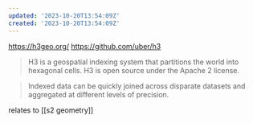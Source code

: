 ```yaml
---
updated: '2023-10-20T13:54:09Z'
created: '2023-10-20T13:54:09Z'
---
```

https://h3geo.org/
https://github.com/uber/h3

> H3 is a geospatial indexing system that partitions the world into hexagonal cells. H3 is open source under the Apache 2 license.

> Indexed data can be quickly joined across disparate datasets and aggregated at different levels of precision.

relates to [[s2 geometry]]